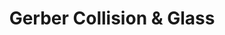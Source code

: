 ---
title: "Gerber Collision & Glass"
url: /bloomington/gerber-collision-and-glass/
shop: car repair
---